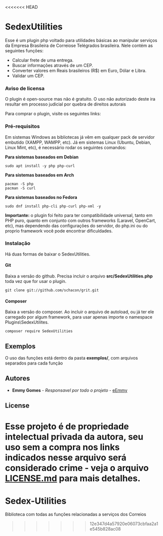 <<<<<<< HEAD
# SedexUtilities

Esse é um plugin php voltado para utilidades básicas ao manipular serviços da Empresa Brasileira de Correiose Telégrados brasileira. Nele contém as seguintes funções:

- Calcular frete de uma entrega.
- Buscar informações através de um CEP.
- Converter valores em Reais brasileiros (R$) em Euro, Dólar e Libra.
- Validar um CEP.

### Aviso de licensa

O plugin é open-source mas não é gratuito. O uso não autorizado deste ira resultar em processo judicial por quebra de direitos autorais

Para comprar o plugin, visite os seguintes links:

### Pré-requisitos

Em sistemas Windows as bibliotecas já vêm em qualquer pack de servidor embutido (XAMPP, WAMPP, etc).
Já em sistemas Linux (Ubuntu, Debian, Linux Mint, etc), é necessário rodar os seguintes comandos:

__Para sistemas baseados em Debian__

```
sudo apt install -y php php-curl
```

__Para sistemas baseados em Arch__

```
pacman -S php
pacman -S curl
```

__Para sistemas baseados no Fedora__

```
sudo dnf install php-cli php-curl php-xml -y 
```

__Importante:__ o plugin foi feito para ter compatibilidade universal, tanto em PHP puro, quanto em conjunto com outros frameworks (Laravel, OpenCart, etc), mas dependendo das configurações do servidor, do php.ini ou do proprio framework você pode encontrar dificuldades.

### Instalação

Há duas formas de baixar o SedexUtilities.

#### Git

Baixa a versão do github. Precisa incluir o arquivo __src/SedexUtilities.php__ toda vez que for usar o plugin.


```
git clone git://github.com/schacon/grit.git
```

#### Composer

Baixa a versão do composer. Ao incluir o arquivo de autoload, ou já ter ele carregado por algum framework, para usar apenas importe o namespace Plugins\SedexUtilites.

```
composer require SedexUtilities
```

## Exemplos

O uso das funções está dentro da pasta __exemplos/__, com arquivos separados para cada função

## Autores

* __Emmy Gomes__ - *Responsavel por todo o projeto* - [eEmmy](https://github.com/eEmmy)

## License

Esse projeto é de propriedade intelectual privada da autora, seu uso sem a compra nos links indicados nesse arquivo será considerado crime - veja o arquivo [LICENSE.md](LICENSE.md) para mais detalhes.
=======
# Sedex-Utilities
Biblioteca com todas as funções relacionadas a serviços dos Correios 
>>>>>>> 12e347d4a57920e06073cbfaa2a1e545b828ac08
